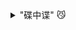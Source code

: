 <details><summary>"碟中谍" 😼</summary>

<br />

<ul>

<details><summary>项目基本使用命令</summary>

<div style="margin: 1rem">

* 安装依赖

```bash
yarn
```

* 项目运行

```bash
yarn start
```

* 项目打包

```bash
yarn package
```

</div>

</details>

<span>项目历程</span>

<ul>

<details><summary>初始化以及图标修改</summary>

<div style="margin: 1rem">

执行 `yarn` 安装依赖时 electron 安装失败，出现 404，需要更换 electron 安装相关路径信息，这是因为淘宝镜像的资源路径和官方的资源路径不同，官方的比淘宝的多了个 `v` 。

```bash
yarn config set electron_mirror http://npm.taobao.org/mirrors/electron/

yarn config set electron_custom_dir v13.1.2
```

图标修改 --> 在项目的 `assets` 文件夹中添加 logo 文件，更改 `package.json` 和 `main.ts` 中有关 icon 的信息，更换为 logo 文件，执行打包命令即可，会生成对应的软件包。

</div>

</details>

<details><summary>开发者工具扩展</summary>

<div style="margin: 1rem">

在开发，在 `main.ts` 文件中添加这段代码即可；

```js
  mainWindow.webContents.openDevTools()
```

</div>

</details>

<details><summary>UI 组件库</summary>

<div style="margin: 1rem">

目前使用的是 [MUI](https://mui.com/)

</div>

</details>

<details><summary>静态资源</summary>

<div style="margin: 1rem">

所有静态资源存放在 `assets` 文件夹中

注意引入写法 git-commit->[add Welcome Page](https://github.com/kok-s0s/just-do-it/commit/aac846155d157bc9d5d95c1f76be6644db269602)

</div>

</details>

<details><summary>路由配置</summary>

<div style="margin: 1rem">

引入 `react router v6`

注意 electron 使用的是 `HashRouter`

git-commit->[add React Router v6 && make a test file](https://github.com/kok-s0s/just-do-it/commit/d0ce34bf0f9adffd23b82ed49dfa06530ad6129e)

</div>

</details>

<details><summary>Dexie.js</summary>

<div style="margin: 1rem">

用于在本地存储长期数据

git-commit->[add Todo Function](https://github.com/kok-s0s/just-do-it/commit/b6b2c0f5e02684aa63076e919b46553dede4798f)

</div>

</details>

<details><summary>规范引用</summary>

<div style="margin: 1rem">

便于维护代码

规则：

1. `styles.ts` 样式最优先引入
2. 其次引入 `mui` 的组件
3. 引入 `components` 中的组件
4. 有用到数据库的就在此引入
5. 再引入 `utils` 中的自定义的工具函数
6. 引入 `yarn add` 下载的包里的方法
7. `axios` 需要放在最后的引入位置 

git-commit->[add Todo Function](https://github.com/kok-s0s/just-do-it/commit/739e011a705f12b05a8f6ff325742cfc16704461)

</div>

</details>

<details><summary>项目打包</summary>

<div style="margin: 1rem">

项目直接执行 `yarn release` 生成打包后的文件

其中 mac 的很难搞，有个安全问题导致的报错，就算下载相关的功能包进行打包，在 mac 中打开会出现 `已损坏，无法打开。 您应该将它移到废纸篓。` 这个问题。

`electron-forge` [官方](https://www.electronforge.io/config/makers/dmg)也建议最好在 mac 直接编译生成应用程序来使用即可；

> dmg 中的背景图片要设置为 658 × 489 -> [原因](https://github.com/electron-userland/electron-installer-dmg/issues/23)

git-commit->[dmg set up](https://github.com/kok-s0s/just-do-it/commit/5f20b1a27f8b6c95d5a94e927d3ad9085c1c651c)

</div>

</details>

<details><summary>CSS 书写顺序</summary>

<div style="margin: 1rem">

正确的 CSS 书写顺序能够减少浏览器回流（reflow），提高浏览器渲染dom的性能 🌟

[HOW TO ORGANIZE CSS @ 9ELEMENTS](https://9elements.com/css-rule-order/)

</div>

</details>

</ul>

<span>项目 Bug<span>

[子文件-->Bugs](./Bugs.md)

</ul>

</details>
